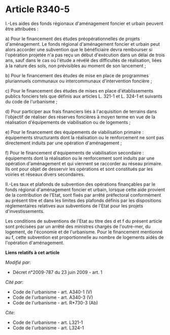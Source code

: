 # Article R340-5

I.-Les aides des fonds régionaux d'aménagement foncier et urbain peuvent être attribuées : 

a) Pour le financement des études préopérationnelles de projets d'aménagement. Le fonds régional d'aménagement foncier et
urbain peut alors accorder une subvention que le bénéficiaire devra rembourser si l'opération projetée n'a pas reçu un début
d'exécution dans un délai de trois ans, sauf dans le cas où l'étude a révélé des difficultés de réalisation, liées à la
nature des sols, non prévisibles au moment de son lancement ; 

b) Pour le financement des études de mise en place de programmes pluriannuels communaux ou intercommunaux d'intervention
foncière ; 

c) Pour le financement des études de mises en place d'établissements publics fonciers tels que définis aux articles L. 321-1
et L. 324-1 et suivants du code de l'urbanisme ; 

d) Pour participer aux frais financiers liés à l'acquisition de terrains dans l'objectif de réaliser des réserves foncières à
moyen terme en vue de la réalisation d'équipements de viabilisation ou de logements ; 

e) Pour le financement des équipements de viabilisation primaire : équipements structurants dont la réalisation ou le
renforcement ne sont pas directement induits par une opération d'aménagement ; 

f) Pour le financement d'équipements de viabilisation secondaire : équipements dont la réalisation ou le renforcement sont
induits par une opération d'aménagement et qui viennent se raccorder au réseau primaire. Ils ont pour objet de desservir les
opérations et sont constitués par les voiries et réseaux divers secondaires. 

II.-Les taux et plafonds de subvention des opérations finançables par le fonds régional d'aménagement foncier et urbain,
lorsque cette aide provient de la contribution de l'Etat, sont fixés par arrêté préfectoral conformément au présent titre et
dans les limites des plafonds définis par les dispositions réglementaires relatives aux subventions de l'Etat pour les
projets d'investissements. 

Les conditions de subventions de l'Etat au titre des d et f du présent article sont précisées par un arrêté des ministres
chargés de l'outre-mer, du logement, de l'économie et de l'urbanisme. Pour le financement mentionné au f, cette subvention
est proportionnelle au nombre de logements aidés de l'opération d'aménagement.

**Liens relatifs à cet article**

_Modifié par_:

  - Décret n°2009-787 du 23 juin 2009 - art. 1

_Cité par_:

  - Code de l'urbanisme - art. A340-1 (V)
  - Code de l'urbanisme - art. A340-3 (V)
  - Code de l'urbanisme - art. R*730-3 (Ab)

_Cite_:

  - Code de l'urbanisme - art. L321-1
  - Code de l'urbanisme - art. L324-1

